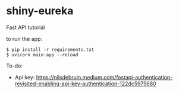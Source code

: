 # shiny-eureka
Fast API tutorial 

to run the app:
    
    $ pip install -r requirements.txt     
    $ uvicorn main:app --reload

To-do:
- Api key: https://nilsdebruin.medium.com/fastapi-authentication-revisited-enabling-api-key-authentication-122dc5975680
